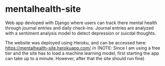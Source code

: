 # mentalhealth-site

Web app devloped with Django where users can track there mental health through journal entries and daily check-ins. Journal entries are analyzed with a sentiment analysis model to detect depression or suicdal thoughts. 


The website was deployed using Heroku, and can be accessed here: https://mentalhealth-site.herokuapp.com/
/n (NOTE: Since I am using a free tier and the site has to load a machine learning model, first starting the app can take up to a minute. However, after that the site should run fine)
